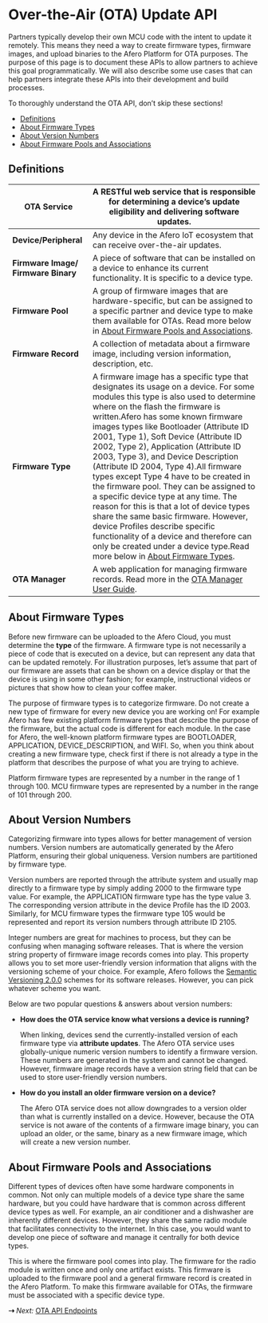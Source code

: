 # Over-the-Air (OTA) Update API

Partners typically develop their own MCU code with the intent to update it remotely. This means they need a way to create firmware types, firmware images, and upload binaries to the Afero Platform for OTA purposes. The purpose of this page is to document these APIs to allow partners to achieve this goal programmatically. We will also describe some use cases that can help partners integrate these APIs into their development and build processes.

To thoroughly understand the OTA API, don’t skip these sections!

- [Definitions](../API-OTAEndpoints#otadefs)
- [About Firmware Types](../API-OTAEndpoints#aboutfwtypes)
- [About Version Numbers](../API-OTAEndpoints#aboutvernums)
- [About Firmware Pools and Associations](../API-OTAEndpoints#aboutfwpool)

## Definitions

| **OTA Service**                     | A RESTful web service that is responsible for determining a device’s update eligibility and delivering software updates. |
| ----------------------------------- | ------------------------------------------------------------ |
| **Device/Peripheral**               | Any device in the Afero IoT ecosystem that can receive over-the-air updates. |
| **Firmware Image/ Firmware Binary** | A piece of software that can be installed on a device to enhance its current functionality. It is specific to a device type. |
| **Firmware Pool**                   | A group of firmware images that are hardware-specific, but can be assigned to a specific partner and device type to make them available for OTAs. Read more below in [About Firmware Pools and Associations](../API-OTAEndpoints#aboutfwpool). |
| **Firmware Record**                 | A collection of metadata about a firmware image, including version information, description, etc. |
| **Firmware Type**                   | A firmware image has a specific type that designates its usage on a device. For some modules this type is also used to determine where on the flash the firmware is written.Afero has some known firmware images types like Bootloader (Attribute ID 2001, Type 1), Soft Device (Attribute ID 2002, Type 2), Application (Attribute ID 2003, Type 3), and Device Description (Attribute ID 2004, Type 4).All firmware types except Type 4 have to be created in the firmware pool. They can be assigned to a specific device type at any time. The reason for this is that a lot of device types share the same basic firmware. However, device Profiles describe specific functionality of a device and therefore can only be created under a device type.Read more below in [About Firmware Types](../API-OTAEndpoints#aboutfwtypes). |
| **OTA Manager**                     | A web application for managing firmware records. Read more in the [OTA Manager User Guide](../OTAMgr). |

## About Firmware Types

Before new firmware can be uploaded to the Afero Cloud, you must determine the **type** of the firmware. A firmware type is not necessarily a piece of code that is executed on a device, but can represent any data that can be updated remotely. For illustration purposes, let’s assume that part of our firmware are assets that can be shown on a device display or that the device is using in some other fashion; for example, instructional videos or pictures that show how to clean your coffee maker.

The purpose of firmware types is to categorize firmware. Do not create a new type of firmware for every new device you are working on! For example Afero has few existing platform firmware types that describe the purpose of the firmware, but the actual code is different for each module. In the case for Afero, the well-known platform firmware types are BOOTLOADER, APPLICATION, DEVICE_DESCRIPTION, and WIFI. So, when you think about creating a new firmware type, check first if there is not already a type in the platform that describes the purpose of what you are trying to achieve.

Platform firmware types are represented by a number in the range of 1 through 100. MCU firmware types are represented by a number in the range of 101 through 200.

## About Version Numbers

Categorizing firmware into types allows for better management of version numbers. Version numbers are automatically generated by the Afero Platform, ensuring their global uniqueness. Version numbers are partitioned by firmware type.

Version numbers are reported through the attribute system and usually map directly to a firmware type by simply adding 2000 to the firmware type value. For example, the APPLICATION firmware type has the type value 3. The corresponding version attribute in the device Profile has the ID 2003. Similarly, for MCU firmware types the firmware type 105 would be represented and report its version numbers through attribute ID 2105.

Integer numbers are great for machines to process, but they can be confusing when managing software releases. That is where the version string property of firmware image records comes into play. This property allows you to set more user-friendly version information that aligns with the versioning scheme of your choice. For example, Afero follows the [Semantic Versioning 2.0.0](https://semver.org/) schemes for its software releases. However, you can pick whatever scheme you want.

Below are two popular questions & answers about version numbers:

- **How does the OTA service know what versions a device is running?**

    When linking, devices send the currently-installed version of each firmware type via **attribute updates**. The Afero OTA service uses globally-unique numeric version numbers to identify a firmware version. These numbers are generated in the system and cannot be changed. However, firmware image records have a version string field that can be used to store user-friendly version numbers.

- **How do you install an older firmware version on a device?**

    The Afero OTA service does not allow downgrades to a version older than what is currently installed on a device. However, because the OTA service is not aware of the contents of a firmware image binary, you can upload an older, or the same, binary as a new firmware image, which will create a new version number.

## About Firmware Pools and Associations

Different types of devices often have some hardware components in common. Not only can multiple models of a device type share the same hardware, but you could have hardware that is common across different device types as well. For example, an air conditioner and a dishwasher are inherently different devices. However, they share the same radio module that facilitates connectivity to the internet. In this case, you would want to develop one piece of software and manage it centrally for both device types.

This is where the firmware pool comes into play. The firmware for the radio module is written once and only one artifact exists. This firmware is uploaded to the firmware pool and a general firmware record is created in the Afero Platform. To make this firmware available for OTAs, the firmware must be associated with a specific device type.

 **&#8674;** *Next:* [OTA API Endpoints](../API-OTAEndpoints-Funcs)